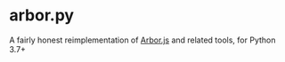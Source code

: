 # arbor.py

A fairly honest reimplementation of 
[Arbor.js](https://github.com/catmaid/CATMAID/blob/master/django/applications/catmaid/static/libs/catmaid/Arbor.js)
 and related tools, for Python 3.7+